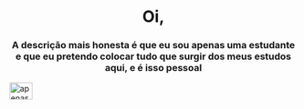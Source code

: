 <h1 align="center">Oi,</h1>
<h3 align="center">A descrição mais honesta é que eu sou apenas uma estudante e que eu pretendo colocar tudo que surgir dos meus estudos aqui, e é isso pessoal</h3>

<a href="https://linkedin.com/in/apenasreis" target="blank"><img align="center" src="https://raw.githubusercontent.com/rahuldkjain/github-profile-readme-generator/master/src/images/icons/Social/linked-in-alt.svg" alt="apenasreis" height="30" width="40" /></a>
</p>

